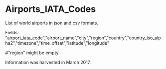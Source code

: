 # Airports_IATA_Codes
List of world airports in json and csv formats.

Fields: "airport_iata_code","airport_name","city","region","country","country_iso_alpha2","timezone","time_offset","latitude","longitude"

#"region" might be empty.

Information was harvested in March 2017.
